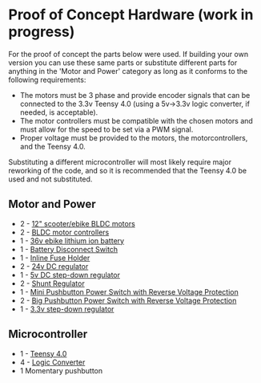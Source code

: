 # Proof of Concept Hardware (work in progress)
<p>For the proof of concept the parts below were used. If building your own version you can use
  these same parts or substitute different parts for anything in the 'Motor and Power' category
  as long as it conforms to the following requirements:</p>
  
  - The motors must be 3 phase and provide encoder signals that can be connected to the 3.3v
    Teensy 4.0 (using a 5v->3.3v logic converter, if needed, is acceptable).
  - The motor controllers must be compatible with the chosen motors and must allow for the
    speed to be set via a PWM signal.
  - Proper voltage must be provided to the motors, the motorcontrollers, and the Teensy 4.0.

<p>Substituting a different microcontroller will most likely require major reworking of the code,
  and so it is recommended that the Teensy 4.0 be used and not substituted.</p>

## Motor and Power
  - 2 - [12" scooter/ebike BLDC motors](https://www.amazon.com/dp/B08ZXYND7G)
  - 2 - [BLDC motor controllers](https://www.amazon.com/RioRand-6-60V-Brushless-Electric-Controller/dp/B087M2378D)
  - 1 - [36v ebike lithium ion battery](https://www.amazon.com/dp/B08FWRZYJ3)
  - 1 - [Battery Disconnect Switch](https://www.amazon.com/dp/B08YXGXW2W)
  - 1 - [Inline Fuse Holder](https://www.amazon.com/dp/B081DHT8Y7)
  - 2 - [24v DC regulator](https://www.amazon.com/dp/B06Y5JVHX8)
  - 1 - [5v DC step-down regulator](https://www.amazon.com/dp/B07YCQTSXQ)
  - 2 - [Shunt Regulator](https://www.pololu.com/product/3779)
  - 1 - [Mini Pushbutton Power Switch with Reverse Voltage Protection](https://www.pololu.com/product/2808)
  - 2 - [Big Pushbutton Power Switch with Reverse Voltage Protection](https://www.pololu.com/product/2813)
  - 1 - [3.3v step-down regulator](https://www.pololu.com/product/2122)

## Microcontroller
  - 1 - [Teensy 4.0](https://www.pjrc.com/store/teensy40.html)
  - 4 - [Logic Converter](https://www.sparkfun.com/products/12009)
  - 1 Momentary pushbutton
